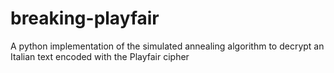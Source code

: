 # breaking-playfair
A python implementation of the simulated annealing algorithm to decrypt an Italian text encoded with the Playfair cipher
